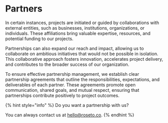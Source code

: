 # Partners

In certain instances, projects are initiated or guided by collaborations with external entities, such as businesses, institutions, organizations, or individuals. These affiliations bring valuable expertise, resources, and potential funding to our projects.

Partnerships can also expand our reach and impact, allowing us to collaborate on ambitious initiatives that would not be possible in isolation. This collaborative approach fosters innovation, accelerates project delivery, and contributes to the broader success of our organization.

To ensure effective partnership management, we establish clear partnership agreements that outline the responsibilities, expectations, and deliverables of each partner. These agreements promote open communication, shared goals, and mutual respect, ensuring that partnerships contribute positively to project outcomes.

{% hint style="info" %}
Do you want a partnership with us?

You can always contact us at [hello@roseto.co](mailto:hello@roseto.co).
{% endhint %}
